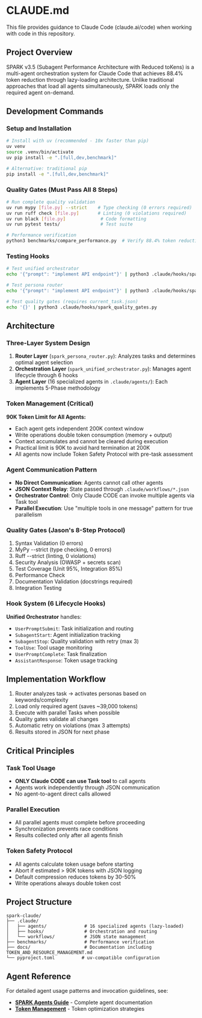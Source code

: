 # CLAUDE.md

This file provides guidance to Claude Code (claude.ai/code) when working with code in this repository.

## Project Overview

SPARK v3.5 (Subagent Performance Architecture with Reduced toKens) is a multi-agent orchestration system for Claude Code that achieves 88.4% token reduction through lazy-loading architecture. Unlike traditional approaches that load all agents simultaneously, SPARK loads only the required agent on-demand.

## Development Commands

### Setup and Installation
```bash
# Install with uv (recommended - 10x faster than pip)
uv venv
source .venv/bin/activate
uv pip install -e ".[full,dev,benchmark]"

# Alternative: traditional pip
pip install -e ".[full,dev,benchmark]"
```

### Quality Gates (Must Pass All 8 Steps)
```bash
# Run complete quality validation
uv run mypy [file.py] --strict    # Type checking (0 errors required)
uv run ruff check [file.py]       # Linting (0 violations required)
uv run black [file.py]             # Code formatting
uv run pytest tests/               # Test suite

# Performance verification
python3 benchmarks/compare_performance.py  # Verify 88.4% token reduction
```

### Testing Hooks
```bash
# Test unified orchestrator
echo '{"prompt": "implement API endpoint"}' | python3 .claude/hooks/spark_unified_orchestrator.py

# Test persona router
echo '{"prompt": "implement API endpoint"}' | python3 .claude/hooks/spark_persona_router.py

# Test quality gates (requires current_task.json)
echo '{}' | python3 .claude/hooks/spark_quality_gates.py
```

## Architecture

### Three-Layer System Design

1. **Router Layer** (`spark_persona_router.py`): Analyzes tasks and determines optimal agent selection
2. **Orchestration Layer** (`spark_unified_orchestrator.py`): Manages agent lifecycle through 6 hooks
3. **Agent Layer** (16 specialized agents in `.claude/agents/`): Each implements 5-Phase methodology

### Token Management (Critical)

**90K Token Limit for All Agents:**
- Each agent gets independent 200K context window
- Write operations double token consumption (memory + output)
- Context accumulates and cannot be cleared during execution
- Practical limit is 90K to avoid hard termination at 200K
- All agents now include Token Safety Protocol with pre-task assessment

### Agent Communication Pattern

- **No Direct Communication**: Agents cannot call other agents
- **JSON Context Relay**: State passed through `.claude/workflows/*.json`
- **Orchestrator Control**: Only Claude CODE can invoke multiple agents via Task tool  
- **Parallel Execution**: Use "multiple tools in one message" pattern for true parallelism

### Quality Gates (Jason's 8-Step Protocol)

1. Syntax Validation (0 errors)
2. MyPy --strict (type checking, 0 errors)
3. Ruff --strict (linting, 0 violations)
4. Security Analysis (OWASP + secrets scan)
5. Test Coverage (Unit 95%, Integration 85%)
6. Performance Check
7. Documentation Validation (docstrings required)
8. Integration Testing

### Hook System (6 Lifecycle Hooks)

**Unified Orchestrator** handles:
- `UserPromptSubmit`: Task initialization and routing
- `SubagentStart`: Agent initialization tracking
- `SubagentStop`: Quality validation with retry (max 3)
- `ToolUse`: Tool usage monitoring
- `UserPromptComplete`: Task finalization
- `AssistantResponse`: Token usage tracking

## Implementation Workflow

1. Router analyzes task → activates personas based on keywords/complexity
2. Load only required agent (saves ~39,000 tokens)
3. Execute with parallel Tasks when possible
4. Quality gates validate all changes
5. Automatic retry on violations (max 3 attempts)
6. Results stored in JSON for next phase

## Critical Principles

### Task Tool Usage
- **ONLY Claude CODE can use Task tool** to call agents
- Agents work independently through JSON communication
- No agent-to-agent direct calls allowed

### Parallel Execution
- All parallel agents must complete before proceeding
- Synchronization prevents race conditions
- Results collected only after all agents finish

### Token Safety Protocol
- All agents calculate token usage before starting
- Abort if estimated > 90K tokens with JSON logging
- Default compression reduces tokens by 30-50%
- Write operations always double token cost

## Project Structure
```
spark-claude/
├── .claude/
│   ├── agents/              # 16 specialized agents (lazy-loaded)
│   ├── hooks/               # Orchestration and routing
│   └── workflows/           # JSON state management
├── benchmarks/              # Performance verification
├── docs/                    # Documentation including TOKEN_AND_RESOURCE_MANAGEMENT.md
└── pyproject.toml          # uv-compatible configuration
```

## Agent Reference

For detailed agent usage patterns and invocation guidelines, see:
- **[SPARK Agents Guide](docs/SPARK_AGENTS_GUIDE.md)** - Complete agent documentation
- **[Token Management](docs/TOKEN_AND_RESOURCE_MANAGEMENT.md)** - Token optimization strategies